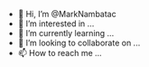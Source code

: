 - 👋 Hi, I’m @MarkNambatac
- 👀 I’m interested in ...
- 🌱 I’m currently learning ...
- 💞️ I’m looking to collaborate on ...
- 📫 How to reach me ...

<!---
MarkNambatac/MarkNambatac is a ✨ special ✨ repository because its `README.md` (this file) appears on your GitHub profile.
You can click the Preview link to take a look at your changes.
--->
